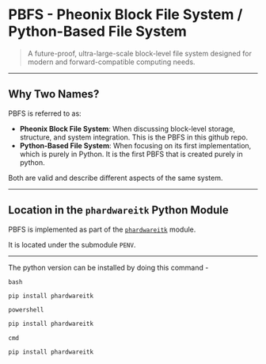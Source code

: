 # PBFS - Pheonix Block File System / Python-Based File System

> A future-proof, ultra-large-scale block-level file system designed for modern and forward-compatible computing needs.

---

## Why Two Names?

PBFS is referred to as:

- **Pheonix Block File System**: When discussing block-level storage, structure, and system integration. This is the PBFS in this github repo.
- **Python-Based File System**: When focusing on its first implementation, which is purely in Python. It is the first PBFS that is created purely in python.

Both are valid and describe different aspects of the same system.

---

## Location in the `phardwareitk` Python Module

PBFS is implemented as part of the [`phardwareitk`](https://pypi.org/project/phardwareitk) module.

It is located under the submodule `PENV`.

---

The python version can be installed by doing this command -

`bash`
```bash
pip install phardwareitk
```
`powershell`
```powershell
pip install phardwareitk
```
`cmd`
```cmd
pip install phardwareitk
```

